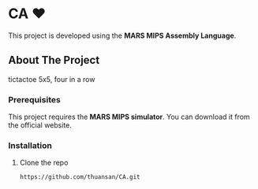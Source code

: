 # CA ♥️

This project is developed using the **MARS MIPS Assembly Language**.

## About The Project

tictactoe 5x5, four in a row

### Prerequisites

This project requires the **MARS MIPS simulator**. You can download it from the official website.

### Installation

1. Clone the repo
   ```sh
   https://github.com/thuansan/CA.git

